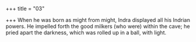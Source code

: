 +++
title = "03"

+++
When he was born as might from might, Indra displayed all his Indrian  powers.
He impelled forth the good milkers (who were) within the cave; he pried  apart the darkness, which was rolled up in a ball, with light.